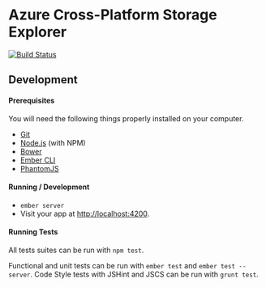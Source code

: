 # Azure Cross-Platform Storage Explorer
[![Build Status](https://travis-ci.org/azure-storage/xplat.svg)](https://travis-ci.org/azure-storage/xplat)

## Development
#### Prerequisites

You will need the following things properly installed on your computer.

* [Git](http://git-scm.com/)
* [Node.js](http://nodejs.org/) (with NPM)
* [Bower](http://bower.io/)
* [Ember CLI](http://www.ember-cli.com/)
* [PhantomJS](http://phantomjs.org/)

#### Running / Development

* `ember server`
* Visit your app at [http://localhost:4200](http://localhost:4200).

#### Running Tests
All tests suites can be run with `npm test`.

Functional and unit tests can be run with `ember test` and `ember test --server`. Code Style tests with JSHint and JSCS can be run with `grunt test`.